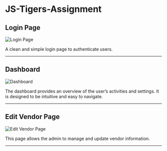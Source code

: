 # JS-Tigers-Assignment

## Login Page
![Login Page](https://github.com/user-attachments/assets/9facd6ab-846b-4f17-a557-c64b4d9d199c)

A clean and simple login page to authenticate users.

---

## Dashboard
![Dashboard](https://github.com/user-attachments/assets/fdba0046-4a61-4f00-b358-1921405de1c6)

The dashboard provides an overview of the user’s activities and settings. It is designed to be intuitive and easy to navigate.

---

## Edit Vendor Page
![Edit Vendor Page](https://github.com/user-attachments/assets/f8dafb55-c7fb-4865-a8d8-1192ffce95b8)

This page allows the admin to manage and update vendor information.

---

